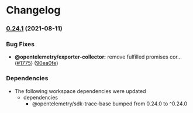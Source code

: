 # Changelog

### [0.24.1](https://www.github.com/open-telemetry/opentelemetry-js/compare/exporter-collector-grpc-v0.24.0...exporter-collector-grpc-v0.24.1) (2021-08-11)


### Bug Fixes

* **@opentelemetry/exporter-collector:** remove fulfilled promises cor… ([#1775](https://www.github.com/open-telemetry/opentelemetry-js/issues/1775)) ([90ea0fe](https://www.github.com/open-telemetry/opentelemetry-js/commit/90ea0fed52f406005550862f9b645803f89e36a9))



### Dependencies

* The following workspace dependencies were updated
  * dependencies
    * @opentelemetry/sdk-trace-base bumped from 0.24.0 to ^0.24.0
